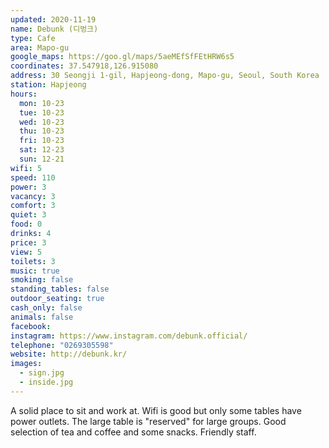 ```yaml
---
updated: 2020-11-19
name: Debunk (디벙크)
type: Cafe
area: Mapo-gu
google_maps: https://goo.gl/maps/5aeMEfSfFEtHRW6s5
coordinates: 37.547918,126.915080
address: 30 Seongji 1-gil, Hapjeong-dong, Mapo-gu, Seoul, South Korea
station: Hapjeong
hours:
  mon: 10-23
  tue: 10-23
  wed: 10-23
  thu: 10-23
  fri: 10-23
  sat: 12-23
  sun: 12-21
wifi: 5
speed: 110
power: 3
vacancy: 3
comfort: 3
quiet: 3
food: 0
drinks: 4
price: 3
view: 5
toilets: 3
music: true
smoking: false
standing_tables: false
outdoor_seating: true
cash_only: false
animals: false
facebook: 
instagram: https://www.instagram.com/debunk.official/
telephone: "0269305598"
website: http://debunk.kr/
images:
  - sign.jpg
  - inside.jpg
---
```


A solid place to sit and work at. Wifi is good but only some tables have power outlets. The large table is "reserved" for large groups. Good selection of tea and coffee and some snacks. Friendly staff.